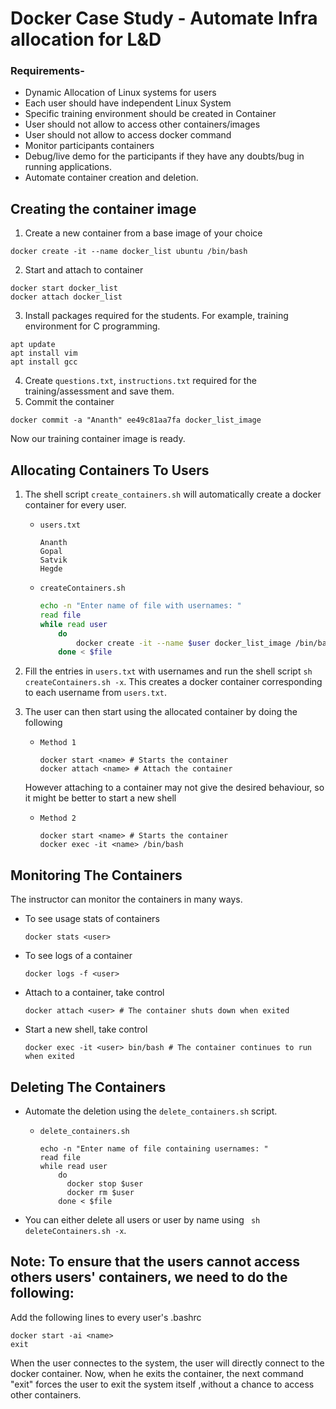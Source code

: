 # **Docker Case Study** - Automate Infra allocation for L&D

### **Requirements**-
- Dynamic Allocation of Linux systems for users
- Each user should have independent Linux System
- Specific training environment should be created in Container
- User should not allow to access other containers/images
- User should not allow to access docker command
- Monitor participants containers
- Debug/live demo for the participants if they have any doubts/bug in running applications. 
- Automate container creation and deletion.

## Creating the container image 
1. Create a new container from a base image of your choice

`docker create -it --name docker_list ubuntu /bin/bash`

2. Start and attach to container

```
docker start docker_list
docker attach docker_list
```

3. Install packages required for the students. For example, training environment for C programming. 

```
apt update
apt install vim
apt install gcc
```

4. Create `questions.txt`, `instructions.txt` required for the training/assessment and save them.
5. Commit the container 

`docker commit -a "Ananth" ee49c81aa7fa docker_list_image`

Now our training container image is ready.


## Allocating Containers To Users
1.  The shell script `create_containers.sh` will automatically create a docker container for every user.

    - `users.txt`
        ```
        Ananth
        Gopal
        Satvik
        Hegde
        ```
    - `createContainers.sh`
        ```sh
        echo -n "Enter name of file with usernames: "
        read file
        while read user
            do 
                docker create -it --name $user docker_list_image /bin/bash
            done < $file
        ```
2.  Fill the entries in `users.txt` with usernames and run the shell script `sh createContainers.sh -x`. This creates a docker container corresponding to each username from `users.txt`.
3.  The user can then start using the allocated container by doing the following

     - `Method 1`   
        ```
        docker start <name> # Starts the container
        docker attach <name> # Attach the container
        ```
        
    However attaching to a container may not give the desired behaviour, so it might be better to start a new shell
    
    - `Method 2`       
        ```
        docker start <name> # Starts the container
        docker exec -it <name> /bin/bash
        ```
        

## Monitoring The Containers
The instructor can monitor the containers in many ways. 
- To see usage stats of containers

  `docker stats <user>`
- To see logs of a container 

  `docker logs -f <user>`
- Attach to a container, take control 

  `docker attach <user> # The container shuts down when exited`
- Start a new shell, take control 

  `docker exec -it <user> bin/bash # The container continues to run when exited`
 

## Deleting The Containers
- Automate the deletion using the `delete_containers.sh` script.

    - `delete_containers.sh`
        ``` 
        echo -n "Enter name of file containing usernames: "
        read file
        while read user
            do
              docker stop $user  
              docker rm $user
            done < $file
        ```
- You can either delete all users or user by name using ` sh deleteContainers.sh -x`.

## Note: To ensure that the users cannot access others users' containers, we need to do the following:
Add the following lines to every user's .bashrc
```
docker start -ai <name>
exit
```
When the user connectes to the system, the user will directly connect to the docker container. Now, when he exits the container, the next command "exit" forces the user to exit the system itself ,without a chance to access other containers.
    
